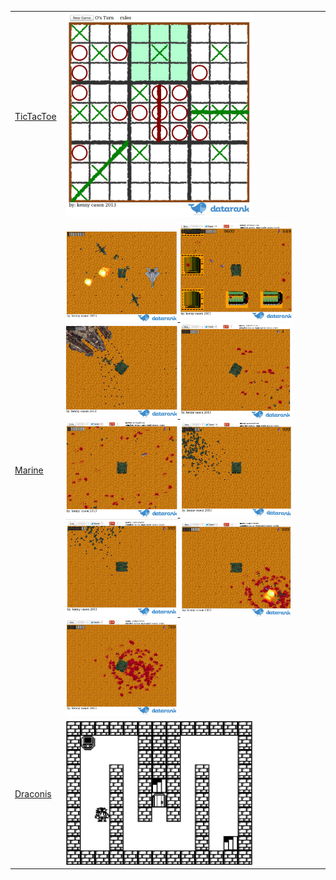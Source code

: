 <table width="600px"><tr><td>
<a href="games/tictactoe">TicTacToe</a>
</td><td>
<a href="games/tictactoe"><img src="games/tictactoe/screenshot.png" width="300px"/></a>
</td></tr>
<tr><td>
<a href="games/marine">Marine</a>
</td><td>
<a href="games/marine">
<img src="games/marine/img/screenshots/screenshot1.png" width="180px"/>
<img src="games/marine/img/screenshots/screenshot9.png" width="180px"/>
<img src="games/marine/img/screenshots/screenshot2.png" width="180px"/>
<img src="games/marine/img/screenshots/screenshot3.png" width="180px"/>
<img src="games/marine/img/screenshots/screenshot4.png" width="180px"/>
<img src="games/marine/img/screenshots/screenshot5.png" width="180px"/>
<img src="games/marine/img/screenshots/screenshot6.png" width="180px"/>
<img src="games/marine/img/screenshots/screenshot7.png" width="180px"/>
<img src="games/marine/img/screenshots/screenshot8.png" width="180px"/>
</a>
</td></tr>
<tr><td>
<a href="games/draconis">Draconis</a>
</td><td>
<a href="games/draconis"><img src="/games/draconis/screenshot.jpg" width="300px"/></a>
</td></tr></table>